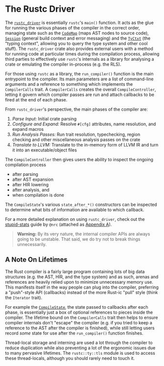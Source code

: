 # The Rustc Driver

The [`rustc_driver`] is essentially `rustc`'s `main()` function. It acts as
the glue for running the various phases of the compiler in the correct order,
managing state such as the [`CodeMap`] \(maps AST nodes to source code),
[`Session`] \(general build context and error messaging) and the [`TyCtxt`]
\(the "typing context", allowing you to query the type system and other cool
stuff). The `rustc_driver` crate also provides external users with a method
for running code at particular times during the compilation process, allowing
third parties to effectively use `rustc`'s internals as a library for
analysing a crate or emulating the compiler in-process (e.g. the RLS).

For those using `rustc` as a library, the `run_compiler()` function is the main
entrypoint to the compiler. Its main parameters are a list of command-line
arguments and a reference to something which implements the `CompilerCalls`
trait. A `CompilerCalls` creates the overall `CompileController`, letting it
govern which compiler passes are run and attach callbacks to be fired at the end
of each phase.

From `rustc_driver`'s perspective, the main phases of the compiler are:

1. *Parse Input:* Initial crate parsing
2. *Configure and Expand:* Resolve `#[cfg]` attributes, name resolution, and
   expand macros
3. *Run Analysis Passes:* Run trait resolution, typechecking, region checking
   and other miscellaneous analysis passes on the crate
4. *Translate to LLVM:* Translate to the in-memory form of LLVM IR and turn it
   into an executable/object files

The `CompileController` then gives users the ability to inspect the ongoing
compilation process

- after parsing
- after AST expansion
- after HIR lowering
- after analysis, and
- when compilation is done

The `CompileState`'s various `state_after_*()` constructors can be inspected to
determine what bits of information are available to which callback.

For a more detailed explanation on using `rustc_driver`, check out the
[stupid-stats] guide by `@nrc` (attached as [Appendix A]).

> **Warning:** By its very nature, the internal compiler APIs are always going
> to be unstable. That said, we do try not to break things unnecessarily.

## A Note On Lifetimes

The Rust compiler is a fairly large program containing lots of big data
structures (e.g. the AST, HIR, and the type system) and as such, arenas and
references are heavily relied upon to minimize unnecessary memory use. This
manifests itself in the way people can plug into the compiler, preferring a
"push"-style API (callbacks) instead of the more Rust-ic "pull" style (think
the `Iterator` trait).

For example the [`CompileState`], the state passed to callbacks after each
phase, is essentially just a box of optional references to pieces inside the
compiler. The lifetime bound on the `CompilerCalls` trait then helps to ensure
compiler internals don't "escape" the compiler (e.g. if you tried to keep a
reference to the AST after the compiler is finished), while still letting users
record *some* state for use after the `run_compiler()` function finishes.

Thread-local storage and interning are used a lot through the compiler to reduce
duplication while also preventing a lot of the ergonomic issues due to many
pervasive lifetimes. The `rustc::ty::tls` module is used to access these
thread-locals, although you should rarely need to touch it.


[`rustc_driver`]: https://doc.rust-lang.org/nightly/nightly-rustc/rustc_driver/
[`CompileState`]: https://doc.rust-lang.org/nightly/nightly-rustc/rustc_driver/driver/struct.CompileState.html
[`Session`]: https://doc.rust-lang.org/nightly/nightly-rustc/rustc/session/struct.Session.html
[`TyCtxt`]: https://doc.rust-lang.org/nightly/nightly-rustc/rustc/ty/struct.TyCtxt.html
[`CodeMap`]: https://doc.rust-lang.org/nightly/nightly-rustc/syntax/codemap/struct.CodeMap.html
[stupid-stats]: https://github.com/nrc/stupid-stats
[Appendix A]: appendix/stupid-stats.html
